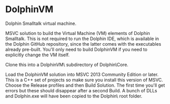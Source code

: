 # DolphinVM
Dolphin Smalltalk virtual machine. 

MSVC solution to build the Virtual Machine (VM) elements of Dolphin Smalltalk. This is not required to run the Dolphin IDE, which is available in the Dolphin GitHub repository, since the latter comes with the executables already pre-built. You'll only need to build DolphinVM if you need to explicitly change the VM itself.

Clone this into a DolphinVM\ subdirectory of Dolphin\Core\.

Load the DolphinVM solution into MSVC 2013 Community Edition or later. This is a C++ set of projects so make sure you install this version of MSVC. Choose the Release profiles and then Build Solution. The first time you'll get errors but these should disappear after a second Build. A bunch of DLLs and Dolphin.exe will have been copied to the Dolphin\ root folder.